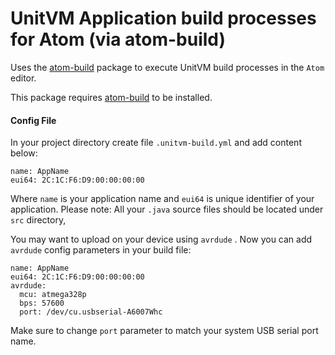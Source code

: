 # UnitVM Application build processes for Atom (via atom-build)

Uses the [atom-build](https://github.com/noseglid/atom-build) package to execute
UnitVM build processes in the `Atom` editor.

This package requires [atom-build](https://github.com/noseglid/atom-build) to be installed.

#### Config File

In your project directory create file `.unitvm-build.yml` and add content below:

    name: AppName
    eui64: 2C:1C:F6:D9:00:00:00:00

Where `name` is your application name and `eui64` is unique identifier of your application. 
Please note: All your `.java` source files should be located under `src` directory,

You may want to upload on your device using `avrdude` . Now you can add `avrdude` config parameters in your build file:

    name: AppName
    eui64: 2C:1C:F6:D9:00:00:00:00
    avrdude:
      mcu: atmega328p
      bps: 57600
      port: /dev/cu.usbserial-A6007Whc

Make sure to change `port` parameter to match your system USB serial port name.


